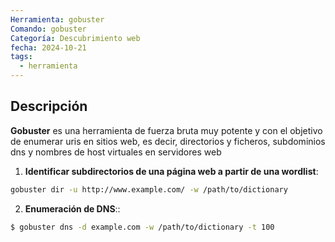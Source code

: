 ```yaml
---
Herramienta: gobuster
Comando: gobuster
Categoría: Descubrimiento web
fecha: 2024-10-21
tags:
  - herramienta
---
```

## Descripción 

**Gobuster** es una herramienta de fuerza bruta muy potente y con el objetivo de enumerar uris en sitios web, es decir, directorios y ficheros, subdominios dns y nombres de host virtuales en servidores web

1. **Identificar subdirectorios de una página web a partir de una wordlist**: 

```bash 
gobuster dir -u http://www.example.com/ -w /path/to/dictionary
```

2. **Enumeración de DNS**:: 

```bash 
$ gobuster dns -d example.com -w /path/to/dictionary -t 100
```
